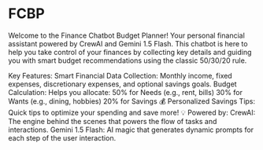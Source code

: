 # FCBP
Welcome to the Finance Chatbot Budget Planner! 
Your personal financial assistant powered by CrewAI and Gemini 1.5 Flash. 
This chatbot is here to help you take control of your finances by collecting key details and guiding you with smart budget recommendations using the classic 50/30/20 rule.

Key Features:
Smart Financial Data Collection: Monthly income, fixed expenses, discretionary expenses, and optional savings goals.
Budget Calculation: Helps you allocate:
50% for Needs (e.g., rent, bills)
30% for Wants (e.g., dining, hobbies)
20% for Savings 💰
Personalized Savings Tips: Quick tips to optimize your spending and save more! 💡
Powered by:
CrewAI: The engine behind the scenes that powers the flow of tasks and interactions.
Gemini 1.5 Flash: AI magic that generates dynamic prompts for each step of the user interaction.
